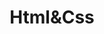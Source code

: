 ---
# Featured tags need to have either the `list` or `grid` layout (PRO only).
layout: list

# The title of the tag's page.
title: Html&Css

# The name of the tag, used in a post's front matter (e.g. tags: [<slug>]).
slug: html-css

# (Optional) Write a short (~150 characters) description of this featured tag.
description: >
    HTML 및 CSS 정리 😼

# (Optional) You can disable grouping posts by date.
# no_groups: true

# Exclude this example category from the sitemap.
# DON'T USE THIS SETTING IN YOUR CATEGORIES!
sitemap: false

permalink: /post/html-css/
---
